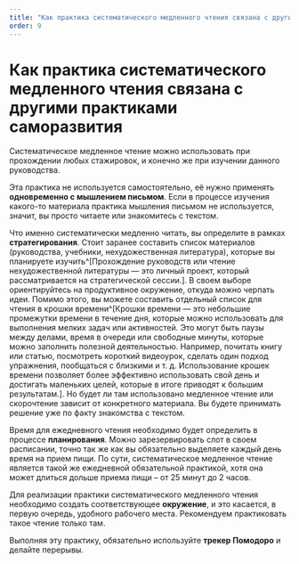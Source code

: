 ```yaml
---
title: "Как практика систематического медленного чтения связана с другими практиками саморазвития"
order: 9
---
```


# Как практика систематического медленного чтения связана с другими практиками саморазвития

Систематическое медленное чтение можно использовать при прохождении любых стажировок, и конечно же при изучении данного руководства.

Эта практика не используется самостоятельно, её нужно применять **одновременно с мышлением письмом**. Если в процессе изучения какого-то материала практика мышления письмом не используется, значит, вы просто читаете или знакомитесь с текстом.

Что именно систематически медленно читать, вы определите в рамках **стратегирования**. Стоит заранее составить список материалов (руководства, учебники, нехудожественная литература), которые вы планируете изучить^[Прохождение руководств или чтение нехудожественной литературы — это личный проект, который рассматривается на стратегической сессии.]. В своем выборе ориентируйтесь на продуктивное окружение, откуда можно черпать идеи. Помимо этого, вы можете составить отдельный список для чтения в крошки времени^[Крошки времени — это небольшие промежутки времени в течение дня, которые можно использовать для выполнения мелких задач или активностей. Это могут быть паузы между делами, время в очереди или свободные минуты, которые можно заполнить полезной деятельностью. Например, почитать книгу или статью, посмотреть короткий видеоурок, сделать один подход упражнения, пообщаться с близкими и т. д. Использование крошек времени позволяет более эффективно использовать свой день и достигать маленьких целей, которые в итоге приводят к большим результатам.]. Но будет ли там использовано медленное чтение или скорочтение зависит от конкретного материала. Вы будете принимать решение уже по факту знакомства с текстом.

Время для ежедневного чтения необходимо будет определить в процессе **планирования**. Можно зарезервировать слот в своем расписании, точно так же как вы обязательно выделяете каждый день время на прием пищи. По сути, систематическое медленное чтение является такой же ежедневной обязательной практикой, хотя она может длиться дольше приема пищи – от 25 минут до 2 часов.

Для реализации практики систематического медленного чтения необходимо создать соответствующее **окружение**, и это касается, в первую очередь, удобного рабочего места. Рекомендуем практиковать такое чтение только там.

Выполняя эту практику, обязательно используйте **трекер Помодоро** и делайте перерывы.